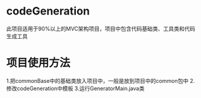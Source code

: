 # codeGeneration
此项目适用于90%以上的MVC架构项目，项目中包含代码基础类、工具类和代码生成工具

# 项目使用方法
1.把commonBase中的基础类放入项目中，一般是放到项目中的common包中
2.修改codeGeneration中模板
3.运行GeneratorMain.java类

